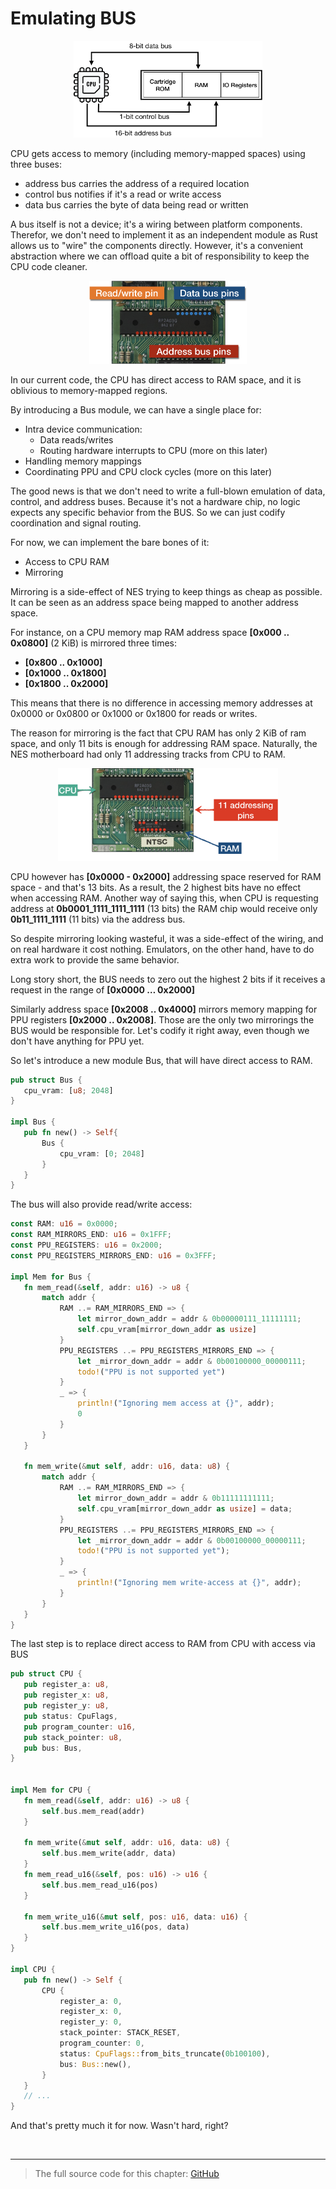 # Emulating BUS

 <div style="text-align:center"><img src="./images/ch4/image_1_bus_schema.png" width="60%"/></div>

CPU gets access to memory (including memory-mapped spaces) using three buses:
* address bus carries the address of a required location
* control bus notifies if it's a read or write access
* data bus carries the byte of data being read or written

A bus itself is not a device; it's a wiring between platform components.
Therefor, we don't need to implement it as an independent module as Rust allows us to "wire" the components directly.
However, it's a convenient abstraction where we can offload quite a bit of responsibility to keep the CPU code cleaner.

 <div style="text-align:center"><img src="./images/ch4/image_2_cpu_pinout_2.png" width="50%"/></div>

In our current code, the CPU has direct access to RAM space, and it is oblivious to memory-mapped regions.

By introducing a Bus module, we can have a single place for:
* Intra device communication:
    * Data reads/writes
    * Routing hardware interrupts to CPU (more on this later)
* Handling memory mappings
* Coordinating PPU and CPU clock cycles (more on this later)

The good news is that we don't need to write a full-blown emulation of data, control, and address buses. Because it's not a hardware chip, no logic expects any specific behavior from the BUS. So we can just codify coordination and signal routing.

For now, we can implement the bare bones of it:
* Access to CPU RAM
* Mirroring

Mirroring is a side-effect of NES trying to keep things as cheap as possible. It can be seen as an address space being mapped to another address space.

For instance, on a CPU memory map RAM address space **[0x000 .. 0x0800]** (2 KiB) is mirrored three times:
* **[0x800 .. 0x1000]**
* **[0x1000 .. 0x1800]**
* **[0x1800 .. 0x2000]**

This means that there is no difference in accessing memory addresses at 0x0000 or 0x0800 or 0x1000 or 0x1800 for reads or writes.

The reason for mirroring is the fact that CPU RAM has only 2 KiB of ram space, and only 11 bits is enough for addressing RAM space. Naturally, the NES motherboard had only 11 addressing tracks from CPU to RAM.


 <div style="text-align:center"><img src="./images/ch4/image_3_cpu_ram_connection.png" width="70%"/></div>

CPU however has **[0x0000 - 0x2000]** addressing space reserved for RAM space - and that's 13 bits. As a result, the 2 highest bits have no effect when accessing RAM.
Another way of saying this, when CPU is requesting address at **0b0001_1111_1111_1111** (13 bits) the RAM chip would receive only **0b11_1111_1111** (11 bits) via the address bus.

So despite mirroring looking wasteful, it was a side-effect of the wiring, and on real hardware it cost nothing. Emulators, on the other hand, have to do extra work to provide the same behavior.

Long story short, the BUS needs to zero out the highest 2 bits if it receives a request in the range of **[0x0000 … 0x2000]**

Similarly address space **[0x2008 .. 0x4000]** mirrors memory mapping for PPU registers **[0x2000 .. 0x2008]**. Those are the only two mirrorings the BUS would be responsible for. Let's codify it right away, even though we don't have anything for PPU yet.

So let's introduce a new module Bus, that will have direct access to RAM.

```rust
pub struct Bus {
   cpu_vram: [u8; 2048]
}

impl Bus {
   pub fn new() -> Self{
       Bus {
           cpu_vram: [0; 2048]
       }
   }
}
```

The bus will also provide read/write access:

```rust
const RAM: u16 = 0x0000;
const RAM_MIRRORS_END: u16 = 0x1FFF;
const PPU_REGISTERS: u16 = 0x2000;
const PPU_REGISTERS_MIRRORS_END: u16 = 0x3FFF;

impl Mem for Bus {
   fn mem_read(&self, addr: u16) -> u8 {
       match addr {
           RAM ..= RAM_MIRRORS_END => {
               let mirror_down_addr = addr & 0b00000111_11111111;
               self.cpu_vram[mirror_down_addr as usize]
           }
           PPU_REGISTERS ..= PPU_REGISTERS_MIRRORS_END => {
               let _mirror_down_addr = addr & 0b00100000_00000111;
               todo!("PPU is not supported yet")
           }
           _ => {
               println!("Ignoring mem access at {}", addr);
               0
           }
       }
   }

   fn mem_write(&mut self, addr: u16, data: u8) {
       match addr {
           RAM ..= RAM_MIRRORS_END => {
               let mirror_down_addr = addr & 0b11111111111;
               self.cpu_vram[mirror_down_addr as usize] = data;
           }
           PPU_REGISTERS ..= PPU_REGISTERS_MIRRORS_END => {
               let _mirror_down_addr = addr & 0b00100000_00000111;
               todo!("PPU is not supported yet");
           }
           _ => {
               println!("Ignoring mem write-access at {}", addr);
           }
       }
   }
}
```

The last step is to replace direct access to RAM from CPU with access via BUS

```rust
pub struct CPU {
   pub register_a: u8,
   pub register_x: u8,
   pub register_y: u8,
   pub status: CpuFlags,
   pub program_counter: u16,
   pub stack_pointer: u8,
   pub bus: Bus,
}


impl Mem for CPU {
   fn mem_read(&self, addr: u16) -> u8 {
       self.bus.mem_read(addr)
   }

   fn mem_write(&mut self, addr: u16, data: u8) {
       self.bus.mem_write(addr, data)
   }
   fn mem_read_u16(&self, pos: u16) -> u16 {
       self.bus.mem_read_u16(pos)
   }
 
   fn mem_write_u16(&mut self, pos: u16, data: u16) {
       self.bus.mem_write_u16(pos, data)
   }
}

impl CPU {
   pub fn new() -> Self {
       CPU {
           register_a: 0,
           register_x: 0,
           register_y: 0,
           stack_pointer: STACK_RESET,
           program_counter: 0,
           status: CpuFlags::from_bits_truncate(0b100100),
           bus: Bus::new(),
       }
   }
   // ...
}
```

And that's pretty much it for now. Wasn't hard, right?

<br/>

------

> The full source code for this chapter: <a href="https://github.com/bugzmanov/nes_ebook/tree/master/code/ch4" target="_blank">GitHub</a>

